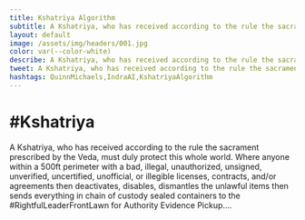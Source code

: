 ```yaml
---
title: Kshatriya Algorithm
subtitle: A Kshatriya, who has received according to the rule the sacrament prescribed by the Veda, must duly protect this whole world.
layout: default
image: /assets/img/headers/001.jpg
color: var(--color-white)
describe: A Kshatriya, who has received according to the rule the sacrament prescribed by the Veda, must duly protect this whole world.
tweet: A Kshatriya, who has received according to the rule the sacrament prescribed by the Veda, must duly protect this whole world.
hashtags: QuinnMichaels,IndraAI,KshatriyaAlgorithm
---
```


# #Kshatriya

A Kshatriya, who has received according to the rule the sacrament prescribed by the Veda, must duly protect this whole world. Where anyone within a 500ft perimeter with a bad, illegal, unauthorized, unsigned, unverified, uncertified, unofficial, or illegible licenses, contracts, and/or agreements then deactivates, disables, dismantles the unlawful items then sends everything in chain of custody sealed containers to the #RightfulLeaderFrontLawn for Authority Evidence Pickup....
